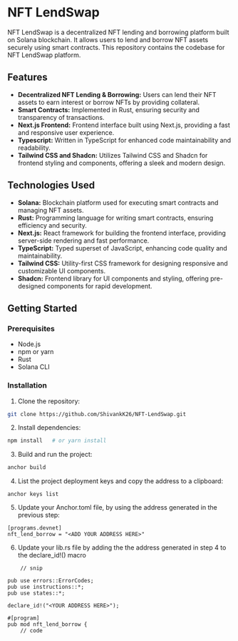 # NFT LendSwap

NFT LendSwap is a decentralized NFT lending and borrowing platform built on Solana blockchain. It allows users to lend and borrow NFT assets securely using smart contracts. This repository contains the codebase for NFT LendSwap platform.

## Features

- **Decentralized NFT Lending & Borrowing:** Users can lend their NFT assets to earn interest or borrow NFTs by providing collateral.
- **Smart Contracts:** Implemented in Rust, ensuring security and transparency of transactions.
- **Next.js Frontend:** Frontend interface built using Next.js, providing a fast and responsive user experience.
- **Typescript:** Written in TypeScript for enhanced code maintainability and readability.
- **Tailwind CSS and Shadcn:** Utilizes Tailwind CSS and Shadcn for frontend styling and components, offering a sleek and modern design.

## Technologies Used

- **Solana:** Blockchain platform used for executing smart contracts and managing NFT assets.
- **Rust:** Programming language for writing smart contracts, ensuring efficiency and security.
- **Next.js:** React framework for building the frontend interface, providing server-side rendering and fast performance.
- **TypeScript:** Typed superset of JavaScript, enhancing code quality and maintainability.
- **Tailwind CSS:** Utility-first CSS framework for designing responsive and customizable UI components.
- **Shadcn:** Frontend library for UI components and styling, offering pre-designed components for rapid development.

## Getting Started

### Prerequisites

- Node.js
- npm or yarn
- Rust
- Solana CLI

### Installation

1. Clone the repository:

```bash
git clone https://github.com/ShivankK26/NFT-LendSwap.git
```

2. Install dependencies:

```bash
npm install   # or yarn install
```

3. Build and run the project:

```bash
anchor build
```

4. List the project deployment keys and copy the address to a clipboard:

```
anchor keys list
```

5. Update your Anchor.toml file, by using the address generated in the previous step:

```
[programs.devnet]
nft_lend_borrow = "<ADD YOUR ADDRESS HERE>"
```

6. Update your lib.rs file by adding the the address generated in step 4 to the declare_id!() macro

```
    // snip

pub use errors::ErrorCodes;
pub use instructions::*;
pub use states::*;

declare_id!("<YOUR ADDRESS HERE>");

#[program]
pub mod nft_lend_borrow {
    // code
```
